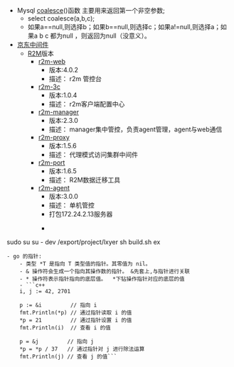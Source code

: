 - Mysql [coalesce](<coalesce.md>)()函数 主要用来返回第一个非空参数;
    - select coalesce(a,b,c);
    - 如果a==null,则选择b；如果b==null,则选择c；如果a!=null,则选择a；如果a b c 都为null ，则返回为null（没意义）。
- [京东中间件](<京东中间件.md>)
    - [R2M](<R2M.md>)版本
        - [r2m-web](<r2m-web.md>)
            - 版本:4.0.2
            - 描述： r2m 管控台
        - [r2m-3c](<r2m-3c.md>)
            - 版本:1.0.4
            - 描述： r2m客户端配置中心
        - [r2m-manager](<r2m-manager.md>)
            - 版本:2.3.0
            - 描述： manager集中管控，负责agent管理，agent与web通信
        - [r2m-proxy](<r2m-proxy.md>)
            - 版本:1.5.6
            - 描述： 代理模式访问集群中间件
        - [r2m-port](<r2m-port.md>)
            - 版本:1.6.5
            - 描述： R2M数据迁移工具
        - [r2m-agent](<r2m-agent.md>)
            - 版本:3.0.0
            - 描述： 单机管控
            - 打包172.24.2.13服务器
            - ```shell
sudo su
su - dev
/export/project/lxyer
sh build.sh ex
```
- go 的指针:
    - 类型 *T 是指向 T 类型值的指针。其零值为 nil。
    - & 操作符会生成一个指向其操作数的指针。 &先套上,与指针进行关联
    - * 操作符表示指针指向的底层值。  *下钻操作指针对应的底层的值
    - ```c++
    i, j := 42, 2701

	p := &i         // 指向 i
	fmt.Println(*p) // 通过指针读取 i 的值
	*p = 21         // 通过指针设置 i 的值
	fmt.Println(i)  // 查看 i 的值

	p = &j         // 指向 j
	*p = *p / 37   // 通过指针对 j 进行除法运算
	fmt.Println(j) // 查看 j 的值```
